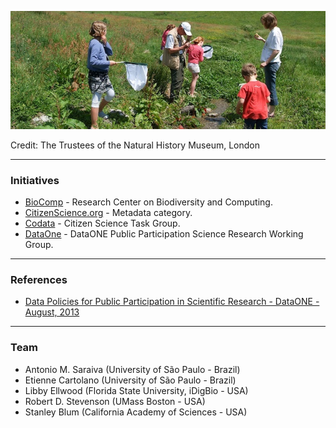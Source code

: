 ![GitHub Logo](citizen-science.jpg)

Credit: The Trustees of the Natural History Museum, London

---
### Initiatives

* [BioComp](http://www.biocomp.org.br) - Research Center on Biodiversity and Computing.
* [CitizenScience.org](http://citizenscience.org/category/metadata/) - Metadata category.
* [Codata](http://www.codata.org/task-groups/citizen-sciandence-and-crowdsourced-data) - Citizen Science Task Group.
* [DataOne](https://www.dataone.org/working_groups/public-participation-science-and-research-working-group) - DataONE Public Participation Science Research Working Group.

---
### References

- [Data Policies for Public Participation in Scientific Research - DataONE - August, 2013](http://www.birds.cornell.edu/citscitoolkit/toolkit/policy/Bowser%20et%20al%202013%20Data%20Policy%20Guide.pdf)

---
### Team

- Antonio M. Saraiva (University of São Paulo - Brazil)
- Etienne Cartolano (University of São Paulo - Brazil)
- Libby Ellwood (Florida State University, iDigBio - USA)
- Robert D. Stevenson (UMass Boston - USA)
- Stanley Blum (California Academy of Sciences - USA)
